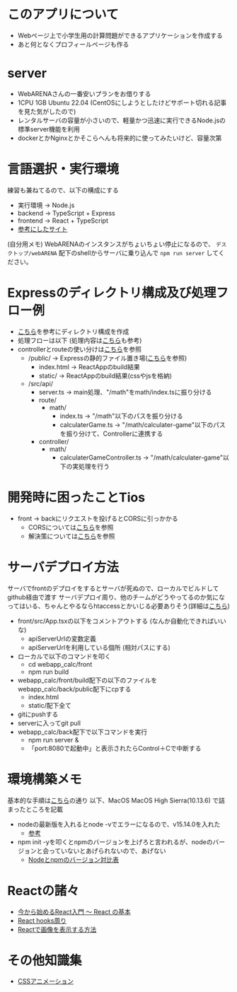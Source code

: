 # このアプリについて
- Webページ上で小学生用の計算問題ができるアプリケーションを作成する
- あと何となくプロフィールページも作る

# server
- WebARENAさんの一番安いプランをお借りする
- 1CPU 1GB Ubuntu 22.04 (CentOSにしようとしたけどサポート切れる記事を見た気がしたので)
- レンタルサーバの容量が小さいので、軽量かつ迅速に実行できるNode.jsの標準server機能を利用
- dockerとかNginxとかそこらへんも将来的に使ってみたいけど、容量次第

# 言語選択・実行環境
練習も兼ねてるので、以下の構成にする
- 実行環境 -> Node.js
- backend  -> TypeScript + Express
- frontend -> React + TypeScript
- [参考にしたサイト](https://ralacode.com/blog/post/create-nodejs-react-app-with-typescript/)

(自分用メモ)
WebARENAのインスタンスがちょいちょい停止になるので、
`デスクトップ/webARENA` 配下のshellからサーバに乗り込んで
`npm run server` してください。

# Expressのディレクトリ構成及び処理フロー例
- [こちら](https://qiita.com/MotohiroSiobara/items/b672b22ce0505e5e17de)を参考にディレクトリ構成を作成
- 処理フローは以下 (処理内容は[こちら](https://snowsystem.net/javascript/typescript/express-typescript-rest-api/#)も参考)
- controllerとrouteの使い分けは[こちら](https://reffect.co.jp/node-js/first-time-express-js/#controllers-%E3%81%AE%E4%BD%9C%E6%88%90)を参照
  - /public/  -> Expressの静的ファイル置き場([こちら](https://expressjs.com/ja/starter/static-files.html)を参照)
    - index.html  -> ReactAppのbuild結果
    - static/  -> ReactAppのbuild結果(cssやjsを格納)
  - /src/api/
    - server.ts  -> main処理、"/math"をmath/index.tsに振り分ける
    - route/
      - math/
        - index.ts  -> "/math"以下のパスを振り分ける
        - calculaterGame.ts  -> "/math/calculater-game"以下のパスを振り分けて、Controllerに連携する
    - controller/
      - math/
        - calculaterGameController.ts  -> "/math/calculater-game"以下の実処理を行う

# 開発時に困ったことTios
- front -> backにリクエストを投げるとCORSに引っかかる
  - CORSについては[こちら](https://qiita.com/10mi8o/items/2221134f9001d8d107d6)を参照
  - 解決策については[こちら](https://qiita.com/tomoya_ozawa/items/feca4ffc6217d585b037)を参照

# サーバデプロイ方法
サーバでfrontのデプロイをするとサーバが死ぬので、ローカルでビルドしてgithub経由で渡す
サーバデプロイ周り、他のチームがどうやってるのか気になってはいる、ちゃんとやるならhtaccessとかいじる必要ありそう(詳細は[こちら](https://qiita.com/neras_1215/items/27c16c605a367ebe88d9))
- front/src/App.tsxの以下をコメントアウトする (なんか自動化できればいいな)
  - apiServerUrlの変数定義
  - apiServerUrlを利用している個所 (相対パスにする)
- ローカルで以下のコマンドを叩く
  - cd webapp_calc/front
  - npm run build
- webapp_calc/front/build配下の以下のファイルをwebapp_calc/back/public配下にcpする
  - index.html
  - static/配下全て
- gitにpushする
- serverに入ってgit pull
- webapp_calc/back配下で以下コマンドを実行
  - npm run server &
  - 「port:8080で起動中」と表示されたらControl＋Cで中断する

# 環境構築メモ
基本的な手順は[こちら](https://ralacode.com/blog/post/create-nodejs-react-app-with-typescript/)の通り
以下、MacOS MacOS High Sierra(10.13.6) で詰まったところを記載
- nodeの最新版を入れるとnode -vでエラーになるので、v15.14.0を入れた
  - [参考](https://chaika.hatenablog.com/entry/2018/06/07/090000)
- npm init -yを叩くとnpmのバージョンを上げろと言われるが、nodeのバージョンと会っていないとあげられないので、あげない
  - [Nodeとnpmのバージョン対比表](https://nodejs.org/ja/download/releases)

# Reactの諸々
- [今から始めるReact入門 〜 React の基本](https://qiita.com/TsutomuNakamura/items/72d8cf9f07a5a30be048)
- [React hooks周り](https://qiita.com/seira/items/e62890f11e91f6b9653f)
- [Reactで画像を表示する方法](https://qiita.com/ytnd0928/items/22704b1c47c20e1bd83f)

# その他知識集
- [CSSアニメーション](https://coco-factory.jp/ugokuweb/css02/)